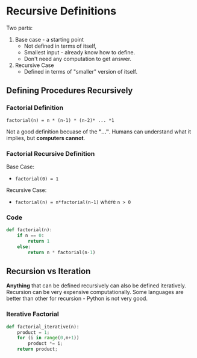 # Recursive Definitions
Two parts:
1. Base case - a starting point
    * Not defined in terms of itself,
    * Smallest input - already know how to define.
    * Don't need any computation to get answer.
2. Recursive Case
    * Defined in terms of "smaller" version of itself.

## Defining Procedures Recursively
### Factorial Definition
`factorial(n) = n * (n-1) * (n-2)* ... *1`

Not a good definition becuase of the **"..."**. Humans can understand what it implies, but **computers cannot**.

### Factorial **Recursive** Definition
Base Case:
* `factorial(0) = 1`

Recursive Case:
* `factorial(n) = n*factorial(n-1)` where `n > 0`

### Code
```python
def factorial(n):
    if n == 0:
        return 1
    else:
        return n * factorial(n-1)


```

## Recursion vs Iteration
**Anything** that can be defined recursively can also be defined iteratively. Recursion can be very expensive computationally. Some languages are better than other for recursion - Python is not very good.

### Iterative Factorial
```python
def factorial_iterative(n):
    product = 1;
    for (i in range(0,n+1))
        product *= i;
    return product;
```